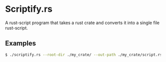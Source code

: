 # Scriptify.rs
A rust-script program that takes a rust crate and converts it into a single file rust-script.

## Examples
```sh
$ ./scriptify.rs --root-dir ./my_crate/ --out-path ./my_crate/script.rs
```
